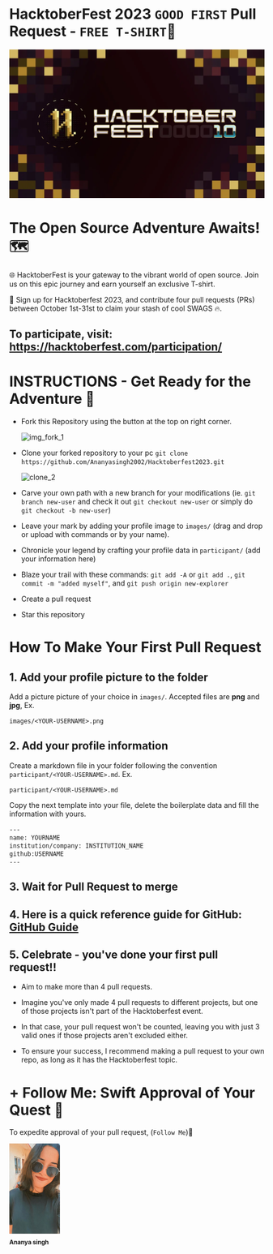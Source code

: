 # HacktoberFest 2023 `GOOD FIRST` Pull Request - `FREE T-SHIRT`🎉
![HacktoberFest 2023](.github/logo.png)


# The Open Source Adventure Awaits! 🗺️
🌐 HacktoberFest is your gateway to the vibrant world of open source. Join us on this epic journey and earn yourself an exclusive T-shirt.

📢 Sign up for Hacktoberfest 2023, and contribute four pull requests (PRs) between October 1st-31st to claim your stash of cool SWAGS 🔥.

## To participate, visit: https://hacktoberfest.com/participation/



# INSTRUCTIONS - Get Ready for the Adventure 🧭

- Fork this Repository using the button at the top on right corner.

  ![img_fork_1](https://github.com/Ananyasingh2002/Hacktoberfest2023/assets/90714878/1449f6d7-dc05-4d36-9228-53df4f6312be)

- Clone your forked repository to your pc `git clone https://github.com/Ananyasingh2002/Hacktoberfest2023.git`

  ![clone_2](https://github.com/Ananyasingh2002/Hacktoberfest2023/assets/90714878/a61a60a1-7c42-484d-a38c-03db0e372aa0)

- Carve your own path with a new branch for your modifications (ie. `git branch new-user` and check it out `git checkout new-user` or simply do `git checkout -b new-user`)

- Leave your mark by adding your profile image to `images/` (drag and drop or upload with commands or by your name).

- Chronicle your legend by crafting your profile data in `participant/` (add your information here)

- Blaze your trail with these commands: `git add -A` or `git add .`, `git commit -m "added myself"`, and `git push origin new-explorer`

- Create a pull request

- Star this repository


# How To Make Your First Pull Request

## 1. Add your profile picture to the folder

Add a picture picture of your choice in `images/`. Accepted files are **png** and **jpg**, Ex.

```
images/<YOUR-USERNAME>.png
```

## 2. Add your profile information

Create a markdown file in your folder following the convention `participant/<YOUR-USERNAME>.md`. Ex.

```
participant/<YOUR-USERNAME>.md
```

Copy the next template into your file, delete the boilerplate data and fill the information with yours.

```
---
name: YOURNAME
institution/company: INSTITUTION_NAME
github:USERNAME
---
```

## 3. Wait for Pull Request to merge

## 4. Here is a quick reference guide for GitHub: [GitHub Guide](https://github.com/git-guides)

## 5. Celebrate - you've done your first pull request!!


- Aim to make more than 4 pull requests.
  
- Imagine you've only made 4 pull requests to different projects, but one of those projects isn't part of the Hacktoberfest event.
  
- In that case, your pull request won't be counted, leaving you with just 3 valid ones if those projects aren't excluded either.
  
- To ensure your success, I recommend making a pull request to your own repo, as long as it has the Hacktoberfest topic.



# + Follow Me: Swift Approval of Your Quest 🚀


To expedite approval of your pull request, (`Follow Me`)🚀


<tr><td align="center"><a href="https://github.com/Ananyasingh2002"><kbd><img src=".github/ananya.jpg" width="100px;" alt=""/></kbd><br /><sub><b>Ananya singh</b></sub></a><br /></td>

</tr>


